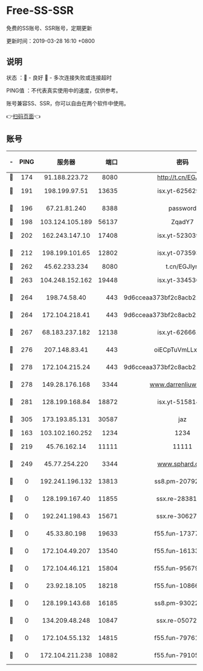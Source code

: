 # Free-SS-SSR

免费的SS账号、SSR账号，定期更新

更新时间：2019-03-28 16:10 +0800

## 说明

状态     ：🙂 - 良好 🙁 - 多次连接失败或连接超时

PING值   ：不代表真实使用中的速度，仅供参考。

账号兼容SS、SSR，你可以自由在两个软件中使用。

👉[扫码页面](https://liesauer.github.io/Free-SS-SSR/)👈

## 账号

|-|PING|服务器|端口|密码|加密方式|区域|
|:----:|:----:|:-----:|-----:|:----:|:----:|:----:|
|🙂|174|91.188.223.72|8080|http://t.cn/EGJIyrl|rc4-md5|RU|
|🙂|191|198.199.97.51|13635|isx.yt-62562937|aes-256-cfb|US|
|🙂|196|67.21.81.240|8388|password|aes-256-cfb|US|
|🙂|198|103.124.105.189|56137|ZqadY7|chacha20|US|
|🙂|202|162.243.147.10|17408|isx.yt-52303968|aes-256-cfb|US|
|🙂|212|198.199.101.65|12802|isx.yt-07359379|aes-256-cfb|US|
|🙂|262|45.62.233.234|8080|t.cn/EGJIyrl|rc4-md5|CA|
|🙂|263|104.248.152.162|19448|isx.yt-33453660|aes-256-cfb|SG|
|🙂|264|198.74.58.40|443|9d6cceaa373bf2c8acb22e60b6a58be6|aes-256-cfb|US|
|🙂|264|172.104.218.41|443|9d6cceaa373bf2c8acb22e60b6a58be6|aes-256-cfb|US|
|🙂|267|68.183.237.182|12138|isx.yt-62666104|aes-256-cfb|SG|
|🙂|276|207.148.83.41|443|oiECpTuVmLLxk4Ts|aes-256-cfb|AU|
|🙂|278|172.104.215.24|443|9d6cceaa373bf2c8acb22e60b6a58be6|aes-256-cfb|US|
|🙂|278|149.28.176.168|3344|www.darrenliuwei.com|aes-256-cfb|AU|
|🙂|281|128.199.168.84|18872|isx.yt-51581408|aes-256-cfb|SG|
|🙂|305|173.193.85.131|30587|jaz|aes-256-cfb|US|
|🙂|163|103.102.160.252|1234|1234|rc4-md5|JP|
|🙂|219|45.76.162.14|11111|11111|aes-256-cfb|SG|
|🙁|249|45.77.254.220|3344|www.sphard.com|aes-256-cfb|SG|
|🙁|0|192.241.196.132|13813|ss8.pm-20792898|aes-256-cfb|US|
|🙁|0|128.199.167.40|11855|ssx.re-28381308|aes-256-cfb|SG|
|🙁|0|192.241.198.43|15671|ssx.re-30627784|aes-256-cfb|US|
|🙁|0|45.33.80.198|19633|f55.fun-17377809|aes-256-cfb|US|
|🙁|0|172.104.49.207|13540|f55.fun-16133449|aes-256-cfb|SG|
|🙁|0|172.104.46.121|15804|f55.fun-95679008|aes-256-cfb|SG|
|🙁|0|23.92.18.105|18218|f55.fun-10866563|aes-256-cfb|US|
|🙁|0|128.199.143.68|16185|ss8.pm-93022254|aes-256-cfb|SG|
|🙁|0|134.209.48.248|10847|ssx.re-05072689|aes-256-cfb|US|
|🙁|0|172.104.55.132|14815|f55.fun-79761040|aes-256-cfb|SG|
|🙁|0|172.104.211.238|10882|f55.fun-79105579|aes-256-cfb|US|
